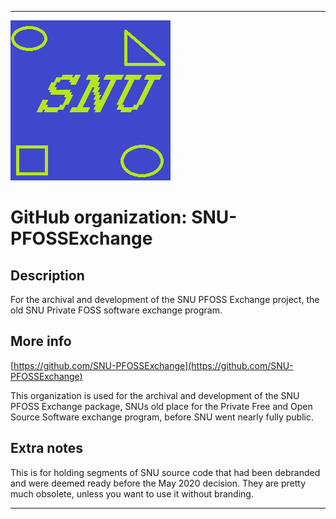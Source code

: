 
***

![SNU_blue_and_gold_legacy_icon.png failed to load. The file may be missing or corrupt. Check the file path for errors first.](/AdditionalInfo/2/SNU-PFOSSExchange/SNU_blue_and_gold_legacy_icon.png)

# GitHub organization: SNU-PFOSSExchange

## Description

For the archival and development of the SNU PFOSS Exchange project, the old SNU Private FOSS software exchange program.

## More info

[https://github.com/SNU-PFOSSExchange](https://github.com/SNU-PFOSSExchange)

This organization is used for the archival and development of the SNU PFOSS Exchange package, SNUs old place for the Private Free and Open Source Software exchange program, before SNU went nearly fully public.

## Extra notes

This is for holding segments of SNU source code that had been debranded and were deemed ready before the May 2020 decision. They are pretty much obsolete, unless you want to use it without branding.

***
